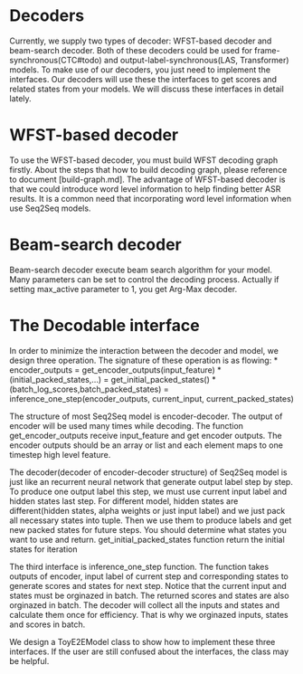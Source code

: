 # Decoders
Currently, we supply two types of decoder: WFST-based decoder and beam-search decoder.
Both of these decoders could be used for frame-synchronous(CTC#todo) and output-label-synchronous(LAS, Transformer) models.
To make use of our decoders, you just need to implement the interfaces. Our decoders will use these the interfaces to
get scores and related states from your models. We will discuss these interfaces in detail lately.



# WFST-based decoder

To use the WFST-based decoder, you must build WFST decoding graph firstly. About the steps that how to build decoding
graph, please reference to document [build-graph.md]. The advantage of WFST-based decoder is that we could introduce
word level information to help finding better ASR results. It is a common need that incorporating word level information
when use Seq2Seq models.

# Beam-search decoder

Beam-search decoder execute beam search algorithm for your model. Many parameters can be set to control the 
decoding process. Actually if setting max_active parameter to 1, you get Arg-Max decoder.


# The Decodable interface

In order to minimize the interaction between the decoder and model, we design three operation. The signature
of these operation is as flowing:
    * encoder_outputs = get_encoder_outputs(input_feature)
    * (initial_packed_states,...) = get_initial_packed_states()
    * (batch_log_scores,batch_packed_states) = inference_one_step(encoder_outputs, current_input, current_packed_states)

The structure of most Seq2Seq model is encoder-decoder. The output of encoder will be used many times while decoding.
The function get_encoder_outputs receive input_feature and get encoder outputs. The encoder outputs should be an array
or list and each element maps to one timestep high level feature. 

The decoder(decoder of encoder-decoder structure) of Seq2Seq model is just like an recurrent neural network that generate output label step by step. 
To produce one output label this step, we must use current input label and hidden states last step. For different
model, hidden states are different(hidden states, alpha weights or just input label) and we just pack all necessary states into tuple.
Then we use them to produce labels and get new packed states for future steps. You should determine what states you want to use and return.
get_initial_packed_states function return the initial states for iteration

The third interface is inference_one_step function. The function takes outputs of encoder, input label of current step and corresponding
states to generate scores and states for next step. Notice that the current input and states must be orginazed in batch. The returned scores
and states are also orginazed in batch. The decoder will collect all the inputs and states and calculate them once for efficiency.
That is why we orginazed inputs, states and scores in batch.

We design a ToyE2EModel class to show how to implement these three interfaces. If the user are still confused about the interfaces, the class
may be helpful.








